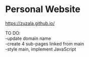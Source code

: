 # Personal Website
https://zuzala.github.io/

TO DO:<br/>
-update domain name<br/>
-create 4 sub-pages linked from main<br/>
-style main, implement JavaScript

